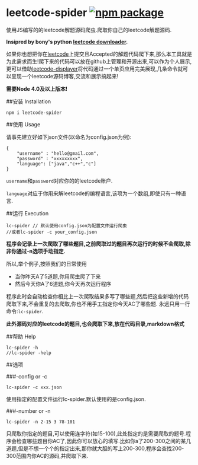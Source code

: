 # leetcode-spider [![npm package](https://img.shields.io/npm/v/leetcode-spider.svg)](https://www.npmjs.com/package/leetcode-spider)

使用JS编写的的leetcode解题源码爬虫.爬取你自己的leetcode解题源码.


**Insipred by bony's python [leetcode downloader](https://github.com/bonfy/leetcode).**

如果你也想把你在[leetcode](https://leetcode.com/)上提交且Accepted的解题代码爬下来,那么本工具就是为此需求而生!爬下来的代码可以放在github上管理和开源出来,可以作为个人展示,更可以借助[leetcode-displayer](https://github.com/Ma63d/leetcode-displayer)将代码通过一个单页应用完美展现,几条命令就可以呈现一个leetcode源码博客,交流和展示搞起来!


**需要Node 4.0及以上版本!**

##安装 Installation

```
npm i leetcode-spider
```

##使用 Usage

请事先建立好如下json文件(以命名为config.json为例):


```
{
	"username" : "hello@gmail.com",
	"password" : "xxxxxxxxx",
	"language": ["java","c++","c"]
}
```

`username`和`password`对应你的的leetcode账户.


`language`对应于你用来解leetcode的编程语言,该项为一个数组,即使只有一种语言.

##运行 Execution

```
lc-spider // 默认使用config.json为配置文件运行爬虫
//或者lc-spider -c your_config.json
```
**程序会记录上一次爬取了哪些题目,之前爬取过的题目再次运行的时候不会爬取,除非你通过-n选项手动指定.**

所以,举个例子,按照我们的日常使用

* 当你昨天A了5道题,你用爬虫爬了下来
* 然后今天你A了6道题,你今天再次运行程序

程序此时会自动检查你相比上一次爬取结果多写了哪些题,然后把这些新增的代码爬取下来,不会重复的去爬取,你也不用手工指定你今天AC了哪些题.
永远只用一行命令:`lc-spider`.

**此外源码对应的leetcode的题目,也会爬取下来,放在代码目录,markdown格式**


##帮助 Help
```
lc-spider -h 
//lc-spider -help
```

##选项

###-config or -c
```
lc-spider -c xxx.json 
```

使用指定的配置文件运行lc-spider.默认使用的是config.json.

###-number or -n
```
lc-spider -n 2-15 3 78-101 
```

只爬取你指定的题目,可以使用连字符(如15-100),此处指定的是需要爬取的题号.程序会检查哪些题目你AC了,因此你可以放心的填写.比如你a了200-300之间的某几道题,但是不想一个个的指定出来,那你就大胆的写上200-300,程序会查找200-300范围内你AC的源码,并爬取下来.






 